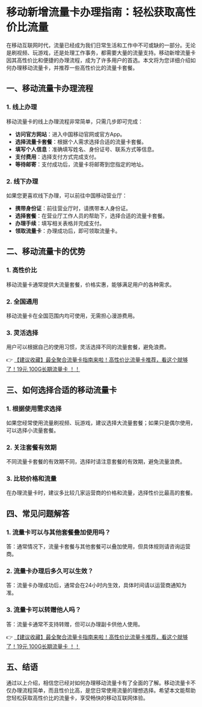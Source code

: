 # 移动新增流量卡办理指南：轻松获取高性价比流量

在移动互联网时代，流量已经成为我们日常生活和工作中不可或缺的一部分。无论是刷视频、玩游戏，还是处理工作事务，都需要大量的流量支持。移动新增流量卡因其高性价比和便捷的办理流程，成为了许多用户的首选。本文将为您详细介绍如何办理移动流量卡，并推荐一些高性价比的流量卡套餐。

## 一、移动流量卡办理流程

### 1. 线上办理
移动流量卡的线上办理流程非常简单，只需几步即可完成：
- **访问官方网站**：进入中国移动官网或官方App。
- **选择流量卡套餐**：根据个人需求选择合适的流量卡套餐。
- **填写个人信息**：准确填写姓名、身份证号、联系方式等信息。
- **支付费用**：选择支付方式完成支付。
- **等待邮寄**：支付成功后，流量卡将邮寄到您指定的地址。

### 2. 线下办理
如果您更喜欢线下办理，可以前往中国移动营业厅：
- **携带身份证**：前往营业厅时，请携带本人身份证。
- **选择套餐**：在营业厅工作人员的帮助下，选择合适的流量卡套餐。
- **办理手续**：填写相关表格并完成支付。
- **领取流量卡**：办理成功后，即可领取流量卡。

## 二、移动流量卡的优势

### 1. 高性价比
移动流量卡通常提供大流量套餐，价格实惠，能够满足用户的各种需求。

### 2. 全国通用
移动流量卡在全国范围内均可使用，无需担心漫游费用。

### 3. 灵活选择
用户可以根据自己的使用习惯，灵活选择不同的流量套餐，避免浪费。

👉 [【建议收藏】最全聚合流量卡指南来啦！高性价比流量卡推荐，看这个就够了！19元 100G长期流量卡 ！！](https://bit.ly/Liuliangka)

## 三、如何选择合适的移动流量卡

### 1. 根据使用需求选择
如果您经常使用流量刷视频、玩游戏，建议选择大流量套餐；如果只是偶尔使用，可以选择小流量套餐。

### 2. 关注套餐有效期
不同流量卡套餐的有效期不同，选择时请注意套餐的有效期，避免流量浪费。

### 3. 比较价格和流量
在办理流量卡时，建议多比较几家运营商的价格和流量，选择性价比最高的套餐。

## 四、常见问题解答

### 1. 流量卡可以与其他套餐叠加使用吗？
答：通常情况下，流量卡套餐与其他套餐可以叠加使用，但具体规则请咨询运营商。

### 2. 流量卡办理后多久可以生效？
答：流量卡办理成功后，通常会在24小时内生效，具体时间请以运营商通知为准。

### 3. 流量卡可以转赠他人吗？
答：流量卡通常不支持转赠，但可以办理副卡供他人使用。

👉 [【建议收藏】最全聚合流量卡指南来啦！高性价比流量卡推荐，看这个就够了！19元 100G长期流量卡 ！！](https://bit.ly/Liuliangka)

## 五、结语

通过以上介绍，相信您已经对如何办理移动流量卡有了全面的了解。移动流量卡不仅办理流程简单，而且性价比高，是您日常使用流量的理想选择。希望本文能帮助您轻松获取高性价比的流量卡，享受畅快的移动互联网体验。